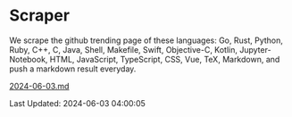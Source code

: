 # Scraper

We scrape the github trending page of these languages: Go, Rust, Python, Ruby, C++, C, Java, Shell, Makefile, Swift, Objective-C, Kotlin, Jupyter-Notebook, HTML, JavaScript, TypeScript, CSS, Vue, TeX, Markdown, and push a markdown result everyday.

[2024-06-03.md](https://github.com/yangwenmai/github-trending-backup/blob/master/2024-06-03.md)

Last Updated: 2024-06-03 04:00:05